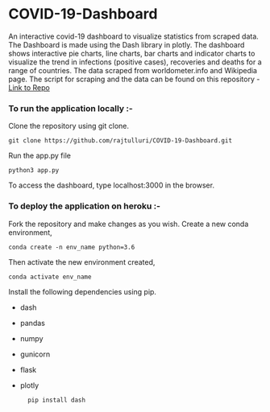# COVID-19-Dashboard
An interactive covid-19 dashboard to visualize statistics from scraped data. The Dashboard is made using the Dash library in plotly. The dashboard shows interactive pie charts, line charts, bar charts and indicator charts to visualize the trend in infections (positive cases), recoveries and deaths for a range of countries. The data scraped from worldometer.info and Wikipedia page. The script for scraping and the data can be found on this repository - <a href="https://github.com/rajtulluri/COVID-19-Web-Scraper">Link to Repo</a>

### To run the application locally :-

Clone the repository using git clone.

    git clone https://github.com/rajtulluri/COVID-19-Dashboard.git
    
Run the app.py file

    python3 app.py
    
To access the dashboard, type localhost:3000 in the browser.

### To deploy the application on heroku :-

Fork the repository and make changes as you wish.
Create a new conda environment,

    conda create -n env_name python=3.6

Then activate the new environment created,

    conda activate env_name
    
Install the following dependencies using pip.

- dash
- pandas
- numpy
- gunicorn
- flask
- plotly

        pip install dash
        


